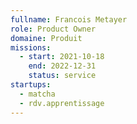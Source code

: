 ```yaml
---
fullname: Francois Metayer
role: Product Owner
domaine: Produit
missions:
  - start: 2021-10-18
    end: 2022-12-31
    status: service
startups:
  - matcha
  - rdv.apprentissage
---
```


